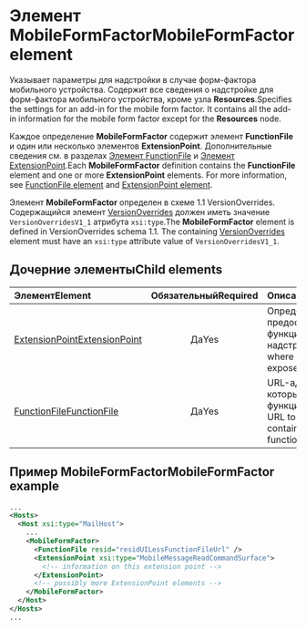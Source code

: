 # <a name="mobileformfactor-element"></a><span data-ttu-id="edf7a-101">Элемент MobileFormFactor</span><span class="sxs-lookup"><span data-stu-id="edf7a-101">MobileFormFactor element</span></span>

<span data-ttu-id="edf7a-p101">Указывает параметры для надстройки в случае форм-фактора мобильного устройства. Содержит все сведения о надстройке для форм-фактора мобильного устройства, кроме узла **Resources**.</span><span class="sxs-lookup"><span data-stu-id="edf7a-p101">Specifies the settings for an add-in for the mobile form factor. It contains all the add-in information for the mobile form factor except for the **Resources** node.</span></span>

<span data-ttu-id="edf7a-p102">Каждое определение **MobileFormFactor** содержит элемент **FunctionFile** и один или несколько элементов **ExtensionPoint**. Дополнительные сведения см. в разделах [Элемент FunctionFile](functionfile.md) и [Элемент ExtensionPoint](extensionpoint.md).</span><span class="sxs-lookup"><span data-stu-id="edf7a-p102">Each **MobileFormFactor** definition contains the  **FunctionFile** element and one or more **ExtensionPoint** elements. For more information, see [FunctionFile element](functionfile.md) and [ExtensionPoint element](extensionpoint.md).</span></span>

<span data-ttu-id="edf7a-p103">Элемент **MobileFormFactor** определен в схеме 1.1 VersionOverrides. Содержащийся элемент [VersionOverrides](versionoverrides.md) должен иметь значение `VersionOverridesV1_1` атрибута `xsi:type`.</span><span class="sxs-lookup"><span data-stu-id="edf7a-p103">The **MobileFormFactor** element is defined in VersionOverrides schema 1.1. The containing [VersionOverrides](versionoverrides.md) element must have an `xsi:type` attribute value of `VersionOverridesV1_1`.</span></span>

## <a name="child-elements"></a><span data-ttu-id="edf7a-108">Дочерние элементы</span><span class="sxs-lookup"><span data-stu-id="edf7a-108">Child elements</span></span>

| <span data-ttu-id="edf7a-109">Элемент</span><span class="sxs-lookup"><span data-stu-id="edf7a-109">Element</span></span>                               | <span data-ttu-id="edf7a-110">Обязательный</span><span class="sxs-lookup"><span data-stu-id="edf7a-110">Required</span></span> | <span data-ttu-id="edf7a-111">Описание</span><span class="sxs-lookup"><span data-stu-id="edf7a-111">Description</span></span>  |
|:--------------------------------------|:--------:|:-------------|
| [<span data-ttu-id="edf7a-112">ExtensionPoint</span><span class="sxs-lookup"><span data-stu-id="edf7a-112">ExtensionPoint</span></span>](extensionpoint.md) | <span data-ttu-id="edf7a-113">Да</span><span class="sxs-lookup"><span data-stu-id="edf7a-113">Yes</span></span>      | <span data-ttu-id="edf7a-114">Определяет, где предоставляются функции надстройки.</span><span class="sxs-lookup"><span data-stu-id="edf7a-114">Defines where an add-in exposes functionality.</span></span> |
| [<span data-ttu-id="edf7a-115">FunctionFile</span><span class="sxs-lookup"><span data-stu-id="edf7a-115">FunctionFile</span></span>](functionfile.md)     | <span data-ttu-id="edf7a-116">Да</span><span class="sxs-lookup"><span data-stu-id="edf7a-116">Yes</span></span>      | <span data-ttu-id="edf7a-117">URL-адрес файла, который содержит функции JavaScript.</span><span class="sxs-lookup"><span data-stu-id="edf7a-117">A URL to a file that contains JavaScript functions.</span></span>|

## <a name="mobileformfactor-example"></a><span data-ttu-id="edf7a-118">Пример MobileFormFactor</span><span class="sxs-lookup"><span data-stu-id="edf7a-118">MobileFormFactor example</span></span>

```xml
...
<Hosts>
  <Host xsi:type="MailHost">
    ...
    <MobileFormFactor>
      <FunctionFile resid="residUILessFunctionFileUrl" />
      <ExtensionPoint xsi:type="MobileMessageReadCommandSurface">
        <!-- information on this extension point -->
      </ExtensionPoint> 
      <!-- possibly more ExtensionPoint elements -->
    </MobileFormFactor>
  </Host>
</Hosts>
...
```
